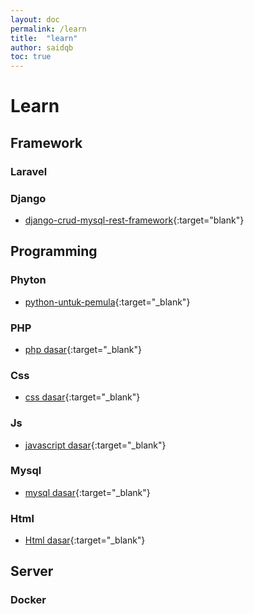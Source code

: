 ```yaml
---
layout: doc
permalink: /learn
title:  "learn"
author: saidqb
toc: true
---
```


# Learn

## Framework

### Laravel


### Django
- [django-crud-mysql-rest-framework](https://www.bezkoder.com/django-crud-mysql-rest-framework/){:target="blank"}

## Programming

### Phyton
- [python-untuk-pemula](https://www.duniailkom.com/tutorial-belajar-bahasa-pemrograman-python-untuk-pemula/){:target="_blank"}

### PHP
- [php dasar](https://www.duniailkom.com/tutorial-belajar-php-dan-index-artikel-php/){:target="_blank"}

### Css
- [css dasar](https://www.duniailkom.com/tutorial-belajar-css-dan-index-artikel-css/){:target="_blank"}

### Js
- [javascript dasar](https://www.duniailkom.com/tutorial-belajar-javascript-dan-index-artikel-javascript/){:target="_blank"}

### Mysql
- [mysql dasar](https://www.duniailkom.com/tutorial-belajar-mysql-dan-index-artikel-mysql/){:target="_blank"}

### Html 
- [Html dasar](https://www.duniailkom.com/tutorial-belajar-html-dan-index-artikel-html/){:target="_blank"}

## Server
### Docker